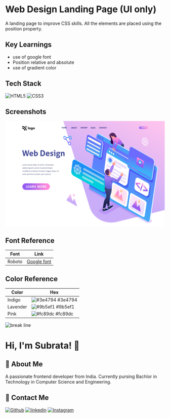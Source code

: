 # Web Design Landing Page (UI only)

A landing page to improve CSS skills. All the elements are placed using the position property.

## Key Learnings

- use of google font
- Position relative and absolute
- use of gradient color

## Tech Stack

![HTML5](https://img.shields.io/badge/HTML5-E34F26?style=for-the-badge&logo=html5&logoColor=white)
![CSS3](https://img.shields.io/badge/CSS3-1572B6?style=for-the-badge&logo=css3&logoColor=white)

## Screenshots

![App Screenshot](./8.png)

## Font Reference

| Font   | Link                                                                 |
| ------ | -------------------------------------------------------------------- |
| Roboto | [Google font](https://fonts.google.com/specimen/Roboto?query=Roboto) |

## Color Reference

| Color    | Hex                                                              |
| -------- | ---------------------------------------------------------------- |
| Indigo   | ![#3e4794](https://via.placeholder.com/10/3e4794?text=+) #3e4794 |
| Lavender | ![#9b5ef1](https://via.placeholder.com/10/9b5ef1?text=+) #9b5ef1 |
| Pink     | ![#fc89dc](https://via.placeholder.com/10/fc89dc?text=+) #fc89dc |

![break line](https://www.animatedimages.org/data/media/562/animated-line-image-0184.gif)

# Hi, I'm Subrata! 👋

## 🚀 About Me

A passionate frontend developer from India. Currently pursing Bachlor in Technology in Computer Science and Engineering.

## 🔗 Contact Me

[![Github](https://img.shields.io/badge/github-%23121011.svg?style=for-the-badge&logo=github&logoColor=white)](https://github.com/subrataSamartha)
[![linkedin](https://img.shields.io/badge/linkedin-0A66C2?style=for-the-badge&logo=linkedin&logoColor=white)](https://www.linkedin.com/in/subrata-samartha-3347aa203/)
[![Instagram](https://img.shields.io/badge/Instagram-%23E4405F.svg?style=for-the-badge&logo=Instagram&logoColor=white)](https://www.instagram.com/subrat_samarth/)
